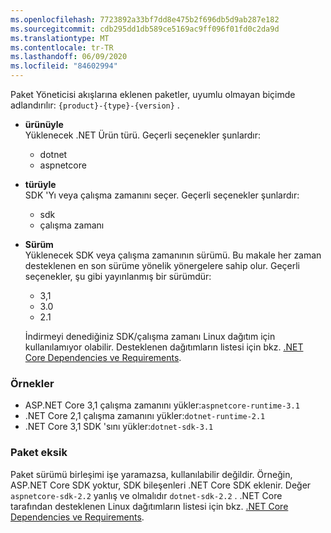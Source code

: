 ```yaml
---
ms.openlocfilehash: 7723892a33bf7dd8e475b2f696db5d9ab287e182
ms.sourcegitcommit: cdb295dd1db589ce5169ac9ff096f01fd0c2da9d
ms.translationtype: MT
ms.contentlocale: tr-TR
ms.lasthandoff: 06/09/2020
ms.locfileid: "84602994"
---
```


Paket Yöneticisi akışlarına eklenen paketler, uyumlu olmayan biçimde adlandırılır: `{product}-{type}-{version}` .

- **ürünüyle**\
Yüklenecek .NET Ürün türü. Geçerli seçenekler şunlardır:

  - dotnet
  - aspnetcore

- **türüyle**\
SDK 'Yı veya çalışma zamanını seçer. Geçerli seçenekler şunlardır:

  - sdk
  - çalışma zamanı

- **Sürüm**\
Yüklenecek SDK veya çalışma zamanının sürümü. Bu makale her zaman desteklenen en son sürüme yönelik yönergelere sahip olur. Geçerli seçenekler, şu gibi yayınlanmış bir sürümdür:

  - 3,1
  - 3.0
  - 2.1

  İndirmeyi denediğiniz SDK/çalışma zamanı Linux dağıtım için kullanılamıyor olabilir. Desteklenen dağıtımların listesi için bkz. [.NET Core Dependencies ve Requirements](../linux.md).

### <a name="examples"></a>Örnekler

- ASP.NET Core 3,1 çalışma zamanını yükler:`aspnetcore-runtime-3.1`
- .NET Core 2,1 çalışma zamanını yükler:`dotnet-runtime-2.1`
- .NET Core 3,1 SDK 'sını yükler:`dotnet-sdk-3.1`

### <a name="package-missing"></a>Paket eksik

Paket sürümü birleşimi işe yaramazsa, kullanılabilir değildir. Örneğin, ASP.NET Core SDK yoktur, SDK bileşenleri .NET Core SDK eklenir. Değer `aspnetcore-sdk-2.2` yanlış ve olmalıdır `dotnet-sdk-2.2` . .NET Core tarafından desteklenen Linux dağıtımların listesi için bkz. [.NET Core Dependencies ve Requirements](../linux.md).
